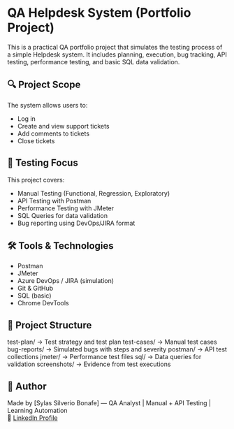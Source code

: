 # QA Helpdesk System (Portfolio Project)

This is a practical QA portfolio project that simulates the testing process of a simple Helpdesk system. It includes planning, execution, bug tracking, API testing, performance testing, and basic SQL data validation.

## 🔍 Project Scope

The system allows users to:
- Log in
- Create and view support tickets
- Add comments to tickets
- Close tickets

## 🧪 Testing Focus

This project covers:

- Manual Testing (Functional, Regression, Exploratory)
- API Testing with Postman
- Performance Testing with JMeter
- SQL Queries for data validation
- Bug reporting using DevOps/JIRA format

## 🛠 Tools & Technologies

- Postman
- JMeter
- Azure DevOps / JIRA (simulation)
- Git & GitHub
- SQL (basic)
- Chrome DevTools

## 📁 Project Structure

test-plan/ → Test strategy and test plan
test-cases/ → Manual test cases
bug-reports/ → Simulated bugs with steps and severity
postman/ → API test collections
jmeter/ → Performance test files
sql/ → Data queries for validation
screenshots/ → Evidence from test executions


## 📌 Author

Made by [Sylas Silverio Bonafe] — QA Analyst | Manual + API Testing | Learning Automation  
🔗 [LinkedIn Profile]([https://www.linkedin.com/in/sylas-silverio-bonafe/])


